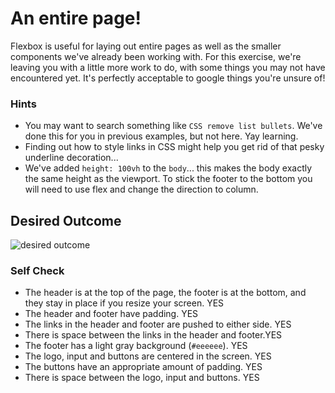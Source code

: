 # An entire page!

Flexbox is useful for laying out entire pages as well as the smaller components we've already been working with. For this exercise, we're leaving you with a little more work to do, with some things you may not have encountered yet. It's perfectly acceptable to google things you're unsure of!

### Hints
- You may want to search something like `CSS remove list bullets`.  We've done this for you in previous examples, but not here. Yay learning.
- Finding out how to style links in CSS might help you get rid of that pesky underline decoration...
- We've added `height: 100vh` to the `body`... this makes the body exactly the same height as the viewport. To stick the footer to the bottom you will need to use flex and change the direction to column.

## Desired Outcome
![desired outcome](./desired-outcome.png)

### Self Check

- The header is at the top of the page, the footer is at the bottom, and they stay in place if you resize your screen. YES
- The header and footer have padding. YES
- The links in the header and footer are pushed to either side. YES
- There is space between the links in the header and footer.YES
- The footer has a light gray background (`#eeeeee`). YES
- The logo, input and buttons are centered in the screen. YES
- The buttons have an appropriate amount of padding. YES
- There is space between the logo, input and buttons. YES

